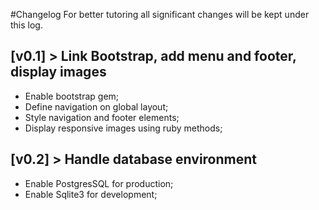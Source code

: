 #Changelog
For better tutoring all significant changes will be kept under this log.

## [v0.1] > Link Bootstrap, add menu and footer, display images
- Enable bootstrap gem;
- Define navigation on global layout;
- Style navigation and footer elements;
- Display responsive images using ruby methods;

## [v0.2] > Handle database environment
- Enable PostgresSQL for production;
- Enable Sqlite3 for development;
